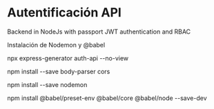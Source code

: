 # Autentificación API
Backend in NodeJs with passport JWT authentication and RBAC

Instalación de Nodemon y @babel

npx express-generator auth-api --no-view

npm install --save body-parser cors

npm install --save nodemon

npm install @babel/preset-env @babel/core @babel/node --save-dev


